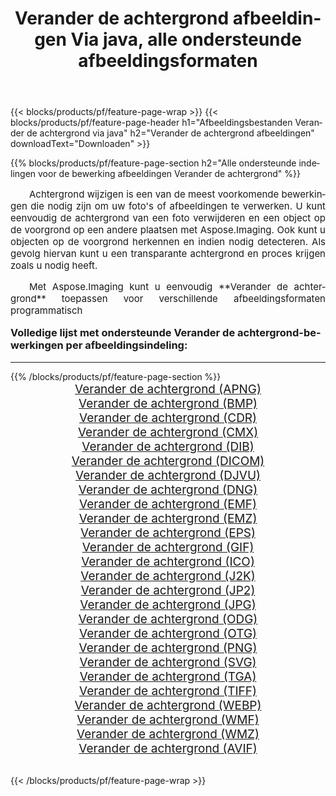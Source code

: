 ﻿---
title: Verander de achtergrond afbeeldingen Via java, alle ondersteunde afbeeldingsformaten 
weight: 3920
url: /nl/java/change-background/ 
lang: nl
langdirlevel: 2
locales: zh-hans,ja,it,ru,de,es,fr,nl,id,lt,pl,pt,vi,tr,ko,zh-hant,ar,hi,th,sv,cs,uk,he
description: Met behulp van Aspose.Imaging kunt u eenvoudig Verander de achtergrond afbeeldingen maken via java
---

{{< blocks/products/pf/feature-page-wrap >}}
{{< blocks/products/pf/feature-page-header h1="Afbeeldingsbestanden Verander de achtergrond via java" h2="Verander de achtergrond afbeeldingen" downloadText="Downloaden" >}}


{{% blocks/products/pf/feature-page-section  h2="Alle ondersteunde indelingen voor de bewerking afbeeldingen Verander de achtergrond" %}}
<p align="justify" style="text-indent:2em;font-size:15px;">
Achtergrond wijzigen is een van de meest voorkomende bewerkingen die nodig zijn om uw foto's of afbeeldingen te verwerken. U kunt eenvoudig de achtergrond van een foto verwijderen en een object op de voorgrond op een andere plaatsen met Aspose.Imaging. Ook kunt u objecten op de voorgrond herkennen en indien nodig detecteren. Als gevolg hiervan kunt u een transparante achtergrond en proces krijgen zoals u nodig heeft.
</p>
<p align="justify" style="text-indent:2em;font-size:15px;">
Met Aspose.Imaging kunt u eenvoudig **Verander de achtergrond** toepassen voor verschillende afbeeldingsformaten programmatisch
</p>
<h3 style="margin-top:16px;">
Volledige lijst met ondersteunde Verander de achtergrond-bewerkingen per afbeeldingsindeling:
</h3>
<hr/>
{{% /blocks/products/pf/feature-page-section %}}
<div class="container-fluid productfamilypage bg-gray">
    <div class="convertypes bg-gray agp-content section">
        <div class="container">
		<div class="row other-converters" style="gap: 10px;font-size: 19px;text-align:center;">
		    <div class='col-md-3 other-converter remove-lp remove-rp'><a href="/imaging/nl/java/change-background/apng/" style="padding:15px;">Verander de achtergrond (APNG)</a></div><div class='col-md-3 other-converter remove-lp remove-rp'><a href="/imaging/nl/java/change-background/bmp/" style="padding:15px;">Verander de achtergrond (BMP)</a></div><div class='col-md-3 other-converter remove-lp remove-rp'><a href="/imaging/nl/java/change-background/cdr/" style="padding:15px;">Verander de achtergrond (CDR)</a></div><div class='col-md-3 other-converter remove-lp remove-rp'><a href="/imaging/nl/java/change-background/cmx/" style="padding:15px;">Verander de achtergrond (CMX)</a></div><div class='col-md-3 other-converter remove-lp remove-rp'><a href="/imaging/nl/java/change-background/dib/" style="padding:15px;">Verander de achtergrond (DIB)</a></div><div class='col-md-3 other-converter remove-lp remove-rp'><a href="/imaging/nl/java/change-background/dicom/" style="padding:15px;">Verander de achtergrond (DICOM)</a></div><div class='col-md-3 other-converter remove-lp remove-rp'><a href="/imaging/nl/java/change-background/djvu/" style="padding:15px;">Verander de achtergrond (DJVU)</a></div><div class='col-md-3 other-converter remove-lp remove-rp'><a href="/imaging/nl/java/change-background/dng/" style="padding:15px;">Verander de achtergrond (DNG)</a></div><div class='col-md-3 other-converter remove-lp remove-rp'><a href="/imaging/nl/java/change-background/emf/" style="padding:15px;">Verander de achtergrond (EMF)</a></div><div class='col-md-3 other-converter remove-lp remove-rp'><a href="/imaging/nl/java/change-background/emz/" style="padding:15px;">Verander de achtergrond (EMZ)</a></div><div class='col-md-3 other-converter remove-lp remove-rp'><a href="/imaging/nl/java/change-background/eps/" style="padding:15px;">Verander de achtergrond (EPS)</a></div><div class='col-md-3 other-converter remove-lp remove-rp'><a href="/imaging/nl/java/change-background/gif/" style="padding:15px;">Verander de achtergrond (GIF)</a></div><div class='col-md-3 other-converter remove-lp remove-rp'><a href="/imaging/nl/java/change-background/ico/" style="padding:15px;">Verander de achtergrond (ICO)</a></div><div class='col-md-3 other-converter remove-lp remove-rp'><a href="/imaging/nl/java/change-background/j2k/" style="padding:15px;">Verander de achtergrond (J2K)</a></div><div class='col-md-3 other-converter remove-lp remove-rp'><a href="/imaging/nl/java/change-background/jp2/" style="padding:15px;">Verander de achtergrond (JP2)</a></div><div class='col-md-3 other-converter remove-lp remove-rp'><a href="/imaging/nl/java/change-background/jpg/" style="padding:15px;">Verander de achtergrond (JPG)</a></div><div class='col-md-3 other-converter remove-lp remove-rp'><a href="/imaging/nl/java/change-background/odg/" style="padding:15px;">Verander de achtergrond (ODG)</a></div><div class='col-md-3 other-converter remove-lp remove-rp'><a href="/imaging/nl/java/change-background/otg/" style="padding:15px;">Verander de achtergrond (OTG)</a></div><div class='col-md-3 other-converter remove-lp remove-rp'><a href="/imaging/nl/java/change-background/png/" style="padding:15px;">Verander de achtergrond (PNG)</a></div><div class='col-md-3 other-converter remove-lp remove-rp'><a href="/imaging/nl/java/change-background/svg/" style="padding:15px;">Verander de achtergrond (SVG)</a></div><div class='col-md-3 other-converter remove-lp remove-rp'><a href="/imaging/nl/java/change-background/tga/" style="padding:15px;">Verander de achtergrond (TGA)</a></div><div class='col-md-3 other-converter remove-lp remove-rp'><a href="/imaging/nl/java/change-background/tiff/" style="padding:15px;">Verander de achtergrond (TIFF)</a></div><div class='col-md-3 other-converter remove-lp remove-rp'><a href="/imaging/nl/java/change-background/webp/" style="padding:15px;">Verander de achtergrond (WEBP)</a></div><div class='col-md-3 other-converter remove-lp remove-rp'><a href="/imaging/nl/java/change-background/wmf/" style="padding:15px;">Verander de achtergrond (WMF)</a></div><div class='col-md-3 other-converter remove-lp remove-rp'><a href="/imaging/nl/java/change-background/wmz/" style="padding:15px;">Verander de achtergrond (WMZ)</a></div><div class='col-md-3 other-converter remove-lp remove-rp'><a href="/imaging/nl/java/change-background/avif/" style="padding:15px;">Verander de achtergrond (AVIF)</a></div>
                </div>
        </div>
    </div>
</div>
<br/>

{{< /blocks/products/pf/feature-page-wrap >}}
